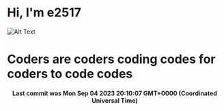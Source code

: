 # Hi, I'm e2517

![Alt Text](https://github.com/E2517/e2517/blob/master/images/background.gif)

# Coders are coders coding codes for coders to code codes

<h4 align="center">Last commit was Mon Sep 04 2023 20:10:07 GMT+0000 (Coordinated Universal Time)</h4>
